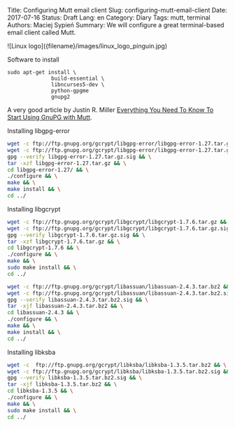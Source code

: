 Title:		Configuring Mutt email client
Slug:			configuring-mutt-email-client
Date:			2017-07-16
Status:		Draft
Lang:     en
Category: Diary
Tags:			mutt, terminal
Authors:	Maciej Sypień
Summary:  We will configure a great terminal-based email client called Mutt.

<div class="intro-article-image-sm" markdown="1">
  ![Linux logo]({filename}/images/linux_logo_pinguin.jpg)
</div>

Software to install

```
sudo apt-get install \
              build-essential \
              libncurses5-dev \
              python-gpgme
              gnupg2
```

A very good article by Justin R. Miller [Everything You Need To Know To Start Using GnuPG with Mutt](http://codesorcery.net/old/mutt/mutt-gnupg-howto).

[github]: https://github.com

Installing libgpg-error

```bash
wget -c ftp://ftp.gnupg.org/gcrypt/libgpg-error/libgpg-error-1.27.tar.gz && \
wget -c ftp://ftp.gnupg.org/gcrypt/libgpg-error/libgpg-error-1.27.tar.gz.sig && \
gpg --verify libgpg-error-1.27.tar.gz.sig && \
tar -xzf libgpg-error-1.27.tar.gz && \
cd libgpg-error-1.27/ && \
./configure && \
make && \
make install && \
cd ../
```

Installing libgcrypt

```bash
wget -c ftp://ftp.gnupg.org/gcrypt/libgcrypt/libgcrypt-1.7.6.tar.gz && \
wget -c ftp://ftp.gnupg.org/gcrypt/libgcrypt/libgcrypt-1.7.6.tar.gz.sig && \
gpg --verify libgcrypt-1.7.6.tar.gz.sig && \
tar -xzf libgcrypt-1.7.6.tar.gz && \
cd libgcrypt-1.7.6 && \
./configure && \
make && \
sudo make install && \
cd ../
```


```bash
wget -c ftp://ftp.gnupg.org/gcrypt/libassuan/libassuan-2.4.3.tar.bz2 && \
wget -c ftp://ftp.gnupg.org/gcrypt/libassuan/libassuan-2.4.3.tar.bz2.sig && \
gpg --verify libassuan-2.4.3.tar.bz2.sig && \
tar -xjf libassuan-2.4.3.tar.bz2 && \
cd libassuan-2.4.3 && \
./configure && \
make && \
make install && \
cd ../
```

Installing libksba

```bash
wget -c  ftp://ftp.gnupg.org/gcrypt/libksba/libksba-1.3.5.tar.bz2 && \
wget -c ftp://ftp.gnupg.org/gcrypt/libksba/libksba-1.3.5.tar.bz2.sig && \
gpg --verify libksba-1.3.5.tar.bz2.sig && \
tar -xjf libksba-1.3.5.tar.bz2 && \
cd libksba-1.3.5 && \
./configure && \
make && \
sudo make install && \
cd ../
```
